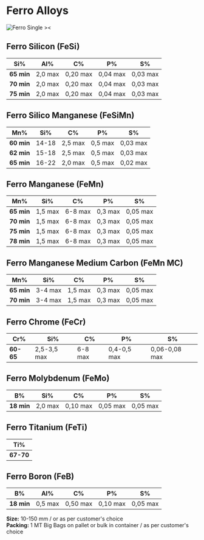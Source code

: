 # Ferro Alloys

![Ferro Single ><](/metkim/images/singles/ferro.jpg)

## Ferro Silicon (FeSi)

| Si% | Al% | C% | P% | S% |
| --- | --- | --- | --- | --- |
| **65 min** | 2,0 max | 0,20 max | 0,04 max | 0,03 max |
| **70 min** | 2,0 max | 0,20 max | 0,04 max | 0,03 max |
| **75 min** | 2,0 max | 0,20 max | 0,04 max | 0,03 max |

## Ferro Silico Manganese (FeSiMn)

| Mn% | Si% | C% | P% | S% |
| --- | --- | --- | --- | --- |
| **60 min** | 14-18 | 2,5 max | 0,5 max | 0,03 max |
| **62 min** | 15-18 | 2,5 max | 0,5 max | 0,03 max |
| **65 min** | 16-22 | 2,0 max | 0,5 max | 0,02 max |

## Ferro Manganese (FeMn)

| Mn% | Si% | C% | P% | S% |
| --- | --- | --- | --- | --- |
| **65 min** | 1,5 max | 6-8 max | 0,3 max | 0,05 max |
| **70 min** | 1,5 max | 6-8 max | 0,3 max | 0,05 max |
| **75 min** | 1,5 max | 6-8 max | 0,3 max | 0,05 max |
| **78 min** | 1,5 max | 6-8 max | 0,3 max | 0,05 max |

## Ferro Manganese Medium Carbon (FeMn MC)

| Mn% | Si% | C% | P% | S% |
| --- | --- | --- | --- | --- |
| **65 min** | 3-4 max | 1,5 max | 0,3 max | 0,05 max |
| **70 min** | 3-4 max | 1,5 max | 0,3 max | 0,05 max |

## Ferro Chrome (FeCr)

| Cr% | Si% | C% | P% | S% |
| --- | --- | --- | --- | --- |
| **60-65** | 2,5-3,5 max | 6-8 max | 0,4-0,5 max | 0,06-0,08 max |

## Ferro Molybdenum (FeMo)

| B% | Si% | C% | P% | S% |
| --- | --- | --- | --- | --- |
| **18 min** | 2,0 max | 0,10 max | 0,05 max | 0,05 max |

## Ferro Titanium (FeTi)

| Ti% |
| --- |
| **67-70** |

## Ferro Boron (FeB)

| B% | Al% | C% | P% | S% |
| --- | --- | --- | --- | --- |
| **18 min** | 0,5 max | 0,50 max | 0,10 max | 0,05 max |

**Size:** 10-150 mm / or as per customer's choice  
**Packing:** 1 MT Big Bags on pallet or bulk in container / as per customer's choice

